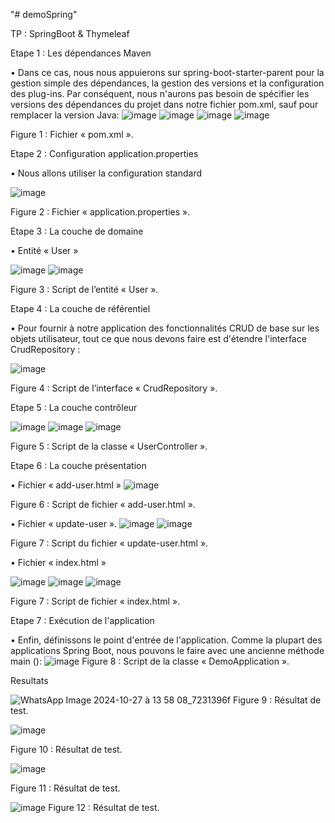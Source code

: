 "# demoSpring" 

TP : SpringBoot & Thymeleaf

Etape 1 : Les dépendances Maven

•	Dans ce cas, nous nous appuierons sur spring-boot-starter-parent pour la gestion simple des dépendances, la gestion des versions et la configuration des plug-ins. Par conséquent, nous n'aurons pas besoin de spécifier les versions des dépendances du projet dans notre fichier pom.xml, sauf pour remplacer la version Java:
 ![image](https://github.com/user-attachments/assets/4352db92-8489-4dd3-9892-a4ad3fa6befe)
 ![image](https://github.com/user-attachments/assets/dd8d88ae-b84e-43ef-9876-92690a906203)
 ![image](https://github.com/user-attachments/assets/72110ba0-3df3-490d-9125-132932d87013)
 ![image](https://github.com/user-attachments/assets/22e35476-88ae-421f-b45e-a32fcf4f3852)
 
Figure 1 : Fichier « pom.xml ».


Etape 2 : Configuration application.properties

•	Nous allons utiliser la configuration standard

 ![image](https://github.com/user-attachments/assets/41a07867-3f74-4344-a23c-dca10283f3c2)

Figure 2 : Fichier « application.properties ».

 Etape 3 : La couche de domaine

•	Entité « User »
 
 ![image](https://github.com/user-attachments/assets/5b52510c-9982-4355-9801-ff579c1e27f8)
 ![image](https://github.com/user-attachments/assets/b4f91e3e-61cc-40a7-be25-8488b11627e5)

Figure 3 : Script de l’entité « User ».

Etape 4 : La couche de référentiel

•	Pour fournir à notre application des fonctionnalités CRUD de base sur les objets utilisateur, tout ce que nous devons faire est d'étendre l'interface CrudRepository :

 ![image](https://github.com/user-attachments/assets/cb1c8531-88c3-40e2-bb63-d5dc9e44025c)

Figure 4 : Script de l’interface « CrudRepository ».

Etape 5 : La couche contrôleur

 
 ![image](https://github.com/user-attachments/assets/a78d41b7-6955-4720-ae64-85dc1e3925f6)
 ![image](https://github.com/user-attachments/assets/a1f48eb4-7e10-41b6-9c7f-be0b2a961052)
 ![image](https://github.com/user-attachments/assets/91d7d003-2d8c-4764-b145-05011fa1e233)
 
Figure 5 : Script de la classe « UserController ».

 Etape 6 : La couche présentation

•	Fichier « add-user.html »
![image](https://github.com/user-attachments/assets/c693c70d-4d33-4784-91d4-09dcfc9458a4)

Figure 6 : Script de fichier « add-user.html ».

•	Fichier « update-user ».
 ![image](https://github.com/user-attachments/assets/3617a41c-a031-48ba-84d2-21e1761fbeed)
 ![image](https://github.com/user-attachments/assets/fc974a6f-438c-4d2f-a580-e2f92a6380f9)

Figure 7 : Script du fichier « update-user.html ».

•	Fichier « index.html »
 
 ![image](https://github.com/user-attachments/assets/35d2f15b-e2db-4920-81fd-fbd7ca65dd25)
 ![image](https://github.com/user-attachments/assets/caf4e666-96e7-49b1-b7f6-7ab3d38c5a38)
 ![image](https://github.com/user-attachments/assets/0a671682-8cd5-4515-83c4-ba91e6ca2c60)

Figure 7 : Script de fichier « index.html ».

Etape 7 : Exécution de l'application

•	Enfin, définissons le point d'entrée de l'application. Comme la plupart des applications Spring Boot, nous pouvons le faire avec une ancienne méthode main ():
 ![image](https://github.com/user-attachments/assets/3505fae8-bd82-4d84-90a0-819df9a9cf03)
Figure 8 : Script de la classe « DemoApplication ».


Resultats

![WhatsApp Image 2024-10-27 à 13 58 08_7231396f](https://github.com/user-attachments/assets/bdb6af4d-c6d3-4e63-8ada-1e1f72e1973e)
Figure 9 : Résultat de test.

![image](https://github.com/user-attachments/assets/d3b487b6-5124-4f24-8091-e7bd447755c2)

Figure 10 : Résultat de test.

![image](https://github.com/user-attachments/assets/c875c177-fbdd-4a21-928d-47e643a971bc)

Figure 11 : Résultat de test.

![image](https://github.com/user-attachments/assets/ff584d1e-0497-48fa-87d7-07fd81109d0b)
Figure 12 : Résultat de test.




